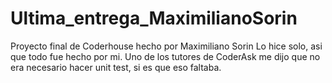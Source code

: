 # Ultima_entrega_MaximilianoSorin
Proyecto final de Coderhouse hecho por Maximiliano Sorin
Lo hice solo, asi que todo fue hecho por mi.
Uno de los tutores de CoderAsk me dijo que no era necesario hacer unit test, si es que eso faltaba.
